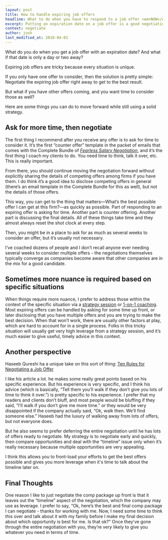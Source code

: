 ```yaml
---
layout: post
title: How to handle expiring job offers
headline: What to do when you have to respond to a job offer <em>NOW</em>
excerpt: Putting an expiration date on a job offer is a good negotiation technique that some recruiters use. Here's how you get the best result under pressure.
context: negotiate
author: josh
last_modified_at: 2018-04-03
---
```

What do you do when you get a job offer with an expiration date? And what if that date is only a day or two away?

Expiring job offers are tricky because every situation is unique. 

If you only have one offer to consider, then the solution is pretty simple: Negotiate the expiring job offer right away to get to the best result.

But what if you have other offers coming, and you want time to consider those as well?

Here are some things you can do to move forward while still using a solid strategy.

## Ask for more time, then negotiate

The first thing I recommend after you receive any offer is to ask for time to consider it. It’s the first “counter offer” template in the packet of emails that comes with the Complete Bundle of [_Fearless Salary Negotiation_](/get-started/), and it’s the first thing I coach my clients to do. You need time to think, talk it over, etc. This is really important.

From there, you should continue moving the negotiation forward without explicitly sharing the details of competing offers among firms if you have them. I do think it’s a good idea to disclose competing offers in general (there’s an email template in the Complete Bundle for this as well), but not the details of those offers.

This way, you can get to the thing that matters—What’s the best possible offer I can get at this firm?—as quickly as possible. Part of responding to an expiring offer is asking for time. Another part is counter offering. Another part is discussing the final details. All of these things take time and they almost always reset the shot clock at every step.

Then, you might be in a place to ask for as much as several weeks to consider an offer, but it’s usually not necessary.

I’ve coached dozens of people and I don’t recall anyone ever needing several weeks to consider multiple offers - the negotiations themselves typically converge as companies become aware that other companies are in the mix for a good candidate.

## Sometimes more nuance is required based on specific situations

When things require more nuance, I prefer to address those within the context of the specific situation via a [strategy session](/call/) or [1-on-1 coaching](/coach/). Most expiring offers can be handled by asking for some time up front, or later disclosing that you have multiple offers and you are trying to make the best decision. When that won’t work, there are usually other factors at play, which are hard to account for in a single process. Folks in this tricky situation will usually get very high leverage from a strategy session, and it’s much easier to give useful, timely advice in this context.

## Another perspective

Haseeb Qureshi ha a unique take on this sort of thing: [Ten Rules for Negotiating a Job Offer](https://haseebq.com/my-ten-rules-for-negotiating-a-job-offer/)

I like his article a lot. he makes some really great points based on his specific experience. But his experience is very specific, and I think his advice (which is basically, “Tell them you’ll walk if they don’t give you lots of time to think it over.”) is pretty specific to his experience. I prefer that my readers and clients don’t bluff, and most people would be bluffing if they said, “I’ll walk if you don’t give me more time.” *or* they would be very disappointed if the company actually said, “Ok, walk then. We’ll find someone else.” Haseeb had the luxury of walking away from lots of offers, but not everyone does.

But he also seems to prefer deferring the entire negotiation until he has lots of offers ready to negotiate. My strategy is to negotiate early and quickly, then compare opportunities and deal with the “timeline” issue only when it’s really necessary because multiple opportunities are very appealing.

I think this allows you to front-load your efforts to get the best offers possible and gives you more leverage when it's time to talk about the timeline later on.

## Final Thoughts

One reason I like to just negotiate the comp package up front is that it leaves out the “timeline” aspect of the negotiation, which the company may use as leverage. I prefer to say, “Ok, here’s the best and final comp package I can negotiate - thanks for working with me. Now, I need some time to think this over and talk about it with my family before I make my final decision about which opportunity is best for me. Is that ok?” Once they’ve gone through the entire negotiation with you, they’re *very* likely to give you whatever you need in terms of time.

<div class="inline-ad hidden"></div>